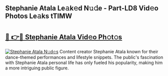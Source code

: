 ## Stephanie Atala Le𝚊k𝚎d N𝚞𝚍e - Part-LD8 Vid𝚎o Photos Le𝚊ks tTIMW

# <h2><a href="http://fbdfy8.evod.top/?m=Stephanie+Atala">🔗 👉🔴 Stephanie Atala Vid𝚎o Ph𝚘t𝚘s</a></h2>

[![Stephanie Atala N𝚞d𝚎s](https://i.imgur.com/8V9OHl7.gif)](http://fbdfy8.evod.top/?m=Stephanie+Atala)
Content creator Stephanie Atala known for their dance-themed performances and lifestyle snippets. The public's fascination with Stephanie Atala personal life has only fueled his popularity, making him a more intriguing public figure. 
